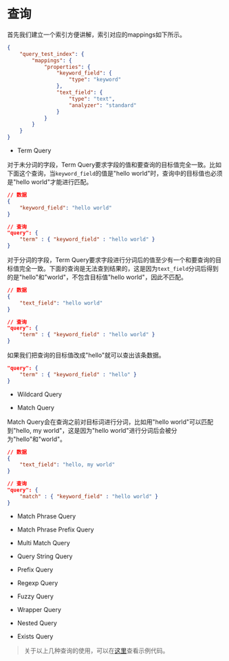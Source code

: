 # 查询

首先我们建立一个索引方便讲解，索引对应的mappings如下所示。

```json
{
    "query_test_index": {
        "mappings": {
            "properties": {
                "keyword_field": {
                    "type": "keyword"
                },
                "text_field": {
                    "type": "text",
                    "analyzer": "standard"
                }
            }
        }
    }
}
```

- Term Query

对于未分词的字段，Term Query要求字段的值和要查询的目标值完全一致。比如下面这个查询，当`keyword_field`的值是"hello world"时，查询中的目标值也必须是"hello world"才能进行匹配。

```json
// 数据
{
    "keyword_field": "hello world"
}

// 查询
"query": {
    "term" : { "keyword_field" : "hello world" }
}
```

对于分词的字段，Term Query要求字段进行分词后的值至少有一个和要查询的目标值完全一致。下面的查询是无法查到结果的，这是因为`text_field`分词后得到的是"hello"和"world"，不包含目标值"hello world"，因此不匹配。

```json
// 数据
{
    "text_field": "hello world"
}

// 查询
"query": {
    "term" : { "keyword_field" : "hello world" }
}
```

如果我们把查询的目标值改成"hello"就可以查出该条数据。

```json
"query": {
    "term" : { "keyword_field" : "hello" }
}
```

- Wildcard Query

- Match Query

Match Query会在查询之前对目标词进行分词，比如用"hello world"可以匹配到"hello, my world"，这是因为"hello world"进行分词后会被分为"hello"和"world"。

```json
// 数据
{
    "text_field": "hello, my world"
}

// 查询
"query": {
    "match" : { "keyword_field" : "hello world" }
}
```

- Match Phrase Query

- Match Phrase Prefix Query

- Multi Match Query

- Query String Query

- Prefix Query

- Regexp Query

- Fuzzy Query

- Wrapper Query

- Nested Query

- Exists Query

> 关于以上几种查询的使用，可以在[这里](https://github.com/pojozhang/playground/blob/master/solutions/java/src/test/java/playground/elasticsearch/QueryTest.java)查看示例代码。
